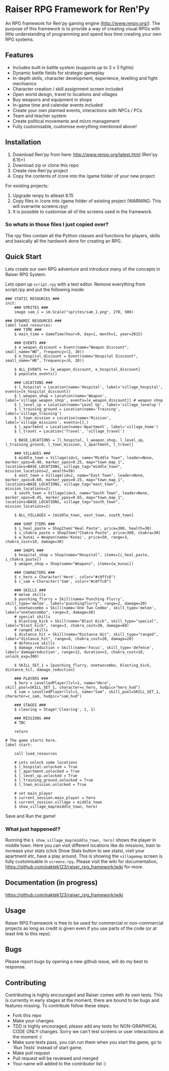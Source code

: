 # Raiser RPG Framework for Ren'Py

An RPG framework for Ren'py gaming engine (http://www.renpy.org/). The purpose of this framework is to provide a way of creating visual RPGs with little understanding of programming and spend less time creating your own RPG systems.

## Features
- Includes built in battle system (supports up to 3 v 3 fights)
- Dynamic battle fields for strategic gameplay
- In-depth skills, character development, experience, levelling and fight mechianics
- Character creation / skill assignment screen included 
- Open world design, travel to locations and villages
- Buy weapons and equipment in shops
- In-game time and calendar events included
- Create your own planned events, interactions with NPCs / PCs
- Team and teacher system
- Create political movements and micro management
- Fully customisable, customise everything mentioned above!

## Installation

1. Download Ren'py from here: http://www.renpy.org/latest.html (Ren'py 6.15+)
2. Download zip or clone this repo
3. Create new Ren'py project
4. Copy the contents of /core into the /game folder of your new project

For existing projects:

1. Upgrade renpy to atleast 6.15
2. Copy files in /core into /game folder of existing project (WARNING: This will overwrite screens.rpy)
3. It is possible to customise all of the screens used in the framework.

### So whats in those files I just copied over?

The rpy files contain all the Python classes and functions for players, skills and basically all the hardwork done for creating an RPG.

## Quick Start

Lets create our own RPG adventure and introduce many of the concepts in Raiser RPG System.

Lets open up `script.rpy` with a text editor. Remove everything from script.rpy and put the following inside:


```
### STATIC RESOURCES ###
init:
    ### SPRITES ### 
    image sam_1 = im.Scale("sprites/sam_1.png", 270, 500)
    
### DYNAMIC RESOURCES ###
label load_resources:
    ### TIME ###
    $ main_time = GameTime(hour=9, day=1, month=1, year=2015)
    
    ### EVENTS ###
    $ e_weapon_discount = Event(name="Weapon Discount", small_name="WD", frequency=(2, 30)) 
    $ e_hospital_discount = Event(name="Hospital Discount", small_name="HD", frequency=(6, 20)) 
    
    $ ALL_EVENTS += [e_weapon_discount, e_hospital_discount]
    $ populate_events()
    
    ### LOCATIONS ###
    $ l_hospital = Location(name='Hospital', label='village_hospital', events=[e_hospital_discount])
    $ l_weapon_shop = Location(name='Weapon', label='village_weapon_shop', events=[e_weapon_discount]) # weapon shop
    $ l_level_up = Location(name='Level Up', label='village_levelup')
    $ l_training_ground = Location(name='Training', label='village_training')
    $ l_town_mission = Location(name='Mission', label='village_missions', events=[],)
    $ l_apartment = Location(name='Apartment', label='village_home')
    $ l_travel = Location('Travel', 'village_travel')
    
    $ BASE_LOCATIONS = [l_hospital, l_weapon_shop, l_level_up, l_training_ground, l_town_mission, l_apartment, l_travel]
    
    ### VILLAGES ###
    $ middle_town = Village(id=1, name="Middle Town", leader=None, marker_xpos=0.40, marker_ypos=0.25, map="town_map_1", locations=BASE_LOCATIONS, village_tag="middle_town", mission_locations=2, wealth=50)
    $ east_town = Village(id=2, name="East Town", leader=None, marker_xpos=0.60, marker_ypos=0.25, map="town_map_1", locations=BASE_LOCATIONS, village_tag="east_town", mission_locations=2)    
    $ south_town = Village(id=3, name="South Town", leader=None, marker_xpos=0.45, marker_ypos=0.65, map="town_map_1", locations=BASE_LOCATIONS, village_tag="south_town", mission_locations=2)

	$ ALL_VILLAGES = [middle_town, east_town, south_town]

    ### SHOP ITEMS ###
    $ i_heal_paste = ShopItem("Heal Paste", price=300, health=30)
    $ i_chakra_paste = ShopItem("Chakra Paste", price=300, chakra=30)
    $ w_kunai = Weapon(name='Kunai', price=50, range=3, chakra_cost=10, damage=30)

    ### SHOPS ###
    $ hospital_shop = Shop(name="Hospital", items=[i_heal_paste, i_chakra_paste])
    $ weapon_shop = Shop(name="Weapons", items=[w_kunai])
    
    ### CHARACTERS ###
    $ c_hero = Character('Hero', color="#c8ffc8")
    $ c_sam = Character('Sam', color="#c8ffc8")
    
    ### SKILLS ###
    # melee skills
    $ punching_flurry = Skill(name='Punching Flurry', skill_type='melee', label="punchingflurry", range=2, damage=20)
    $ onetwocombo = Skill(name='One Two Combo', skill_type='melee', label="onetwocombo", range=3, damage=30)
    # special skills
    $ blasting_kick = Skill(name="Blast Kick", skill_type="special", label="blast_kick", range=3, chakra_cost=30, damage=60)
    # ranged skills
    $ distance_hit = Skill(name="Distance Hit", skill_type="ranged", label="distance_hit", range=8, chakra_cost=20, damage=20)
    # defensive skills
    $ damage_reduction = Skill(name='Focus', skill_type='defence', label='damagereduction', range=12, duration=3, chakra_cost=10, unlock_exp=300)
    
    $ SKILL_SET_1 = [punching_flurry, onetwocombo, blasting_kick, distance_hit, damage_reduction]
    
    ### PLAYERS ###
    $ hero = LevelledPlayer(lvl=1, name="Hero", skill_pool=SKILL_SET_1, character=c_hero, hudpic="hero_hud")
    $ sam = LevelledPlayer(lvl=1, name="Sam", skill_pool=SKILL_SET_1, character=c_sam, hudpic="sam_hud")
    
    ### STAGES ###
    $ clearing = Stage('Clearing', 1, 1)
    
    ### MISSIONS ###
    # TBC
    
    return

# The game starts here.
label start:
    
    call load_resources
    
    # Lets unlock some locations
    $ l_hospital.unlocked = True
    $ l_apartment.unlocked = True
    $ l_level_up.unlocked = True
    $ l_training_ground.unlocked = True
    $ l_town_mission.unlocked = True
    
    # set main_player
    $ current_session.main_player = hero
    $ current_session.village = middle_town
    $ show_village_map(middle_town, hero)
```

Save and Run the game!

### What just happened!?

Running the `$ show_village_map(middle_town, hero)` shows the player in middle town. Here you can visit different locations like do missions, train to increase your stats (click Show Stats button to see stats), visit your apartment etc, have a play around. This is showing the `villagemap` screen is fully customisable in `screens.rpy`. Please visit the wiki for documentation, https://github.com/paktek123/raiser_rpg_framework/wiki for more.

## Documentation (in progress)

https://github.com/paktek123/raiser_rpg_framework/wiki

## Usage

Raiser RPG Framework is free to be used for commercial or non-commercial projects as long as credit is given even if you use parts of the code (or at least link to this repo).

## Bugs

Please report bugs by opening a new github issue, will do my best to response.

## Contributing

Contributing is highly encouraged and Raiser comes with its own tests. This is currently in early stages at the moment, there are bound to be bugs and features missing. To contribute follow these steps:
- Fork this repo
- Make your changes
- TDD is highly encouraged, please add any tests for NON-GRAPHICAL CODE ONLY changes. Sorry we can't test screens or user interactions at the moment :(
- Make sure tests pass, you can run them when you start the game, go to 'Run Tests' instead of start game.
- Make pull request
- Pull request will be reviewed and merged
- Your name will added to the contributor list :)
